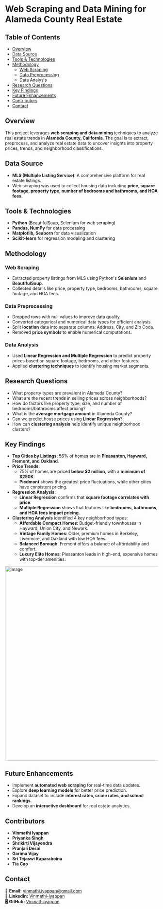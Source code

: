 # Web Scraping and Data Mining for Alameda County Real Estate

## Table of Contents
- [Overview](#overview)
- [Data Source](#data-source)
- [Tools & Technologies](#tools--technologies)
- [Methodology](#methodology)
  - [Web Scraping](#web-scraping)
  - [Data Preprocessing](#data-preprocessing)
  - [Data Analysis](#data-analysis)
- [Research Questions](#research-questions)
- [Key Findings](#key-findings)
- [Future Enhancements](#future-enhancements)
- [Contributors](#contributors)
- [Contact](#contact)

## Overview
This project leverages **web scraping and data mining** techniques to analyze real estate trends in **Alameda County, California**. The goal is to extract, preprocess, and analyze real estate data to uncover insights into property prices, trends, and neighborhood classifications.

## Data Source
- **MLS (Multiple Listing Service)**: A comprehensive platform for real estate listings.
- Web scraping was used to collect housing data including **price, square footage, property type, number of bedrooms and bathrooms, and HOA fees**.

## Tools & Technologies
- **Python** (BeautifulSoup, Selenium for web scraping)
- **Pandas, NumPy** for data processing
- **Matplotlib, Seaborn** for data visualization
- **Scikit-learn** for regression modeling and clustering

## Methodology
### Web Scraping
- Extracted property listings from MLS using Python's **Selenium** and **BeautifulSoup**.
- Collected details like price, property type, bedrooms, bathrooms, square footage, and HOA fees.

### Data Preprocessing
- Dropped rows with null values to improve data quality.
- Converted categorical and numerical data types for efficient analysis.
- Split **location** data into separate columns: Address, City, and Zip Code.
- Removed **price symbols** to enable numerical computations.

### Data Analysis
- Used **Linear Regression and Multiple Regression** to predict property prices based on square footage, bedrooms, and other features.
- Applied **clustering techniques** to identify housing market segments.

## Research Questions
- What property types are prevalent in Alameda County?
- What are the recent trends in selling prices across neighborhoods?
- How do factors like property type, size, and number of bedrooms/bathrooms affect pricing?
- What is the **average mortgage amount** in Alameda County?
- Can we predict house prices using **Linear Regression**?
- How can **clustering analysis** help identify unique neighborhood clusters?

## Key Findings
- **Top Cities by Listings**: 56% of homes are in **Pleasanton, Hayward, Fremont, and Oakland**.
- **Price Trends**:
  - 75% of homes are priced **below $2 million**, with a **minimum of $250K**.
  - **Piedmont** shows the greatest price fluctuations, while other cities have consistent pricing.
- **Regression Analysis**:
  - **Linear Regression** confirms that **square footage correlates with price**.
  - **Multiple Regression** shows that features like **bedrooms, bathrooms, and HOA fees impact pricing**.
- **Clustering Analysis** identified 4 key neighborhood types:
  - **Affordable Compact Homes**: Budget-friendly townhouses in Hayward, Union City, and Newark.
  - **Vintage Family Homes**: Older, premium homes in Berkeley, Livermore, and Oakland with low HOA fees.
  - **Balanced Borough**: Fremont offers a balance of affordability and comfort.
  - **Luxury Elite Homes**: Pleasanton leads in high-end, expensive homes with top-tier amenities.
<img width="640" alt="image" src="https://github.com/user-attachments/assets/ac0dab36-ce88-4bc8-943f-4976f76e2df1" />

## Future Enhancements
- Implement **automated web scraping** for real-time data updates.
- Explore **deep learning models** for better price prediction.
- Expand dataset to include **interest rates, crime rates, and school rankings**.
- Develop an **interactive dashboard** for real estate analytics.

## Contributors
- **Vinmathi Iyappan**
- **Priyanka Singh**
- **Shrikirti Vijayendra**
- **Pranjali Desai**
- **Garima Vijay**
- **Sri Tejaswi Kaparaboina**
- **Tia Cao**

## Contact
📧 **Email:** [vinmathi.iyappan@gmail.com](mailto:vinmathi.iyappan@gmail.com)  
🔗 **LinkedIn:** [Vinmathi-iyappan](https://linkedin.com/in//vinmathi-iyappan/)  
🖥 **GitHub:** [Vinmathiiyappan](https://github.com/Vinmathiiyappan)

